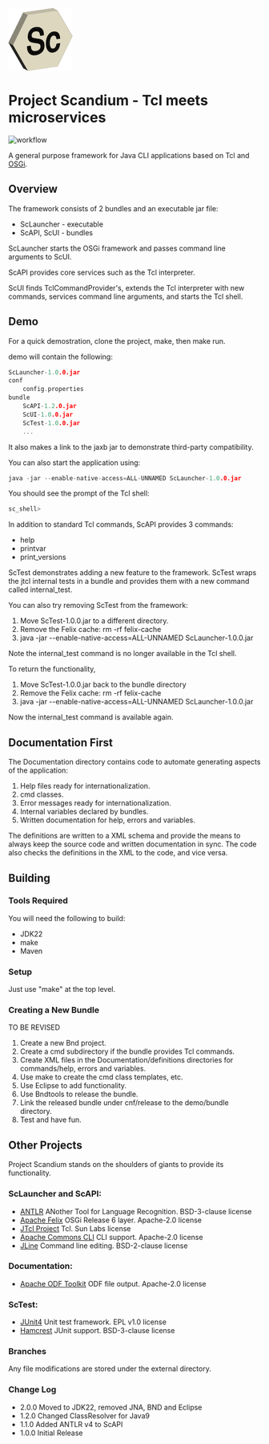 ![Alt text](./assets/ScLogo128.png)
# Project Scandium - Tcl meets microservices

![workflow](https://github.com/veriktig/scandium/actions/workflows/build.yml/badge.svg)

A general purpose framework for Java CLI applications based on Tcl and [OSGi](https://www.osgi.org).

## Overview
The framework consists of 2 bundles and an executable jar file:
* ScLauncher - executable
* ScAPI, ScUI - bundles

ScLauncher starts the OSGi framework and passes command line arguments to ScUI.

ScAPI provides core services such as the Tcl interpreter.

ScUI finds TclCommandProvider's, extends the Tcl interpreter with new commands, services command line arguments, and starts the Tcl shell.

## Demo

For a quick demostration, clone the project, make, then make run.

demo will contain the following:

```c
ScLauncher-1.0.0.jar
conf
    config.properties
bundle
    ScAPI-1.2.0.jar
    ScUI-1.0.0.jar
    ScTest-1.0.0.jar
    ...
```
It also makes a link to the jaxb jar to demonstrate third-party compatibility.

You can also start the application using:
```c
java -jar --enable-native-access=ALL-UNNAMED ScLauncher-1.0.0.jar
```

You should see the prompt of the Tcl shell:
```c
sc_shell>
```

In addition to standard Tcl commands, ScAPI provides 3 commands:
* help
* printvar
* print_versions

ScTest demonstrates adding a new feature to the framework.
ScTest wraps the jtcl internal tests in a bundle and provides them with a new command called internal_test.

You can also try removing ScTest from the framework:

1. Move ScTest-1.0.0.jar to a different directory.
2. Remove the Felix cache: rm -rf felix-cache
3. java -jar --enable-native-access=ALL-UNNAMED ScLauncher-1.0.0.jar

Note the internal_test command is no longer available in the Tcl shell.

To return the functionality,

1. Move ScTest-1.0.0.jar back to the bundle directory
2. Remove the Felix cache: rm -rf felix-cache
3. java -jar --enable-native-access=ALL-UNNAMED ScLauncher-1.0.0.jar

Now the internal_test command is available again.

## Documentation First
The Documentation directory contains code to automate generating aspects of the application:

1. Help files ready for internationalization.
2. cmd classes.
3. Error messages ready for internationalization.
4. Internal variables declared by bundles.
5. Written documentation for help, errors and variables.

The definitions are written to a XML schema and provide the means to always keep the source code and written documentation in sync. The code also checks the definitions in the XML to the code, and vice versa.

## Building

### Tools Required
You will need the following to build:
* JDK22
* make
* Maven

### Setup

Just use "make" at the top level.

### Creating a New Bundle

TO BE REVISED

1. Create a new Bnd project.
2. Create a cmd subdirectory if the bundle provides Tcl commands.
3. Create XML files in the Documentation/definitions directories for commands/help, errors and variables.
4. Use make to create the cmd class templates, etc.
5. Use Eclipse to add functionality.
6. Use Bndtools to release the bundle.
7. Link the released bundle under cnf/release to the demo/bundle directory.
8. Test and have fun.

## Other Projects
Project Scandium stands on the shoulders of giants to provide its functionality.
### ScLauncher and ScAPI:
* [ANTLR](http://www.antlr.org) ANother Tool for Language Recognition. BSD-3-clause license
* [Apache Felix](http://felix.apache.org) OSGi Release 6 layer. Apache-2.0 license
* [JTcl Project](http://jtcl-project.github.io/jtcl/) Tcl. Sun Labs license
* [Apache Commons CLI](https://commons.apache.org/proper/commons-cli/) CLI support. Apache-2.0 license
* [JLine](https://github.com/jline/jline3.git) Command line editing. BSD-2-clause license

### Documentation:
* [Apache ODF Toolkit](http://incubator.apache.org/odftoolkit/index.html) ODF file output. Apache-2.0 license

### ScTest:
* [JUnit4](https://junit.org/junit4/) Unit test framework. EPL v1.0 license
* [Hamcrest](http://hamcrest.org/) JUnit support. BSD-3-clause license

### Branches
Any file modifications are stored under the external directory.

### Change Log
* 2.0.0 Moved to JDK22, removed JNA, BND and Eclipse
* 1.2.0 Changed ClassResolver for Java9
* 1.1.0 Added ANTLR v4 to ScAPI
* 1.0.0 Initial Release
